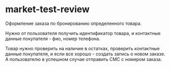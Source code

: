 # market-test-review
Оформление заказа по бронированию определенного товара.

Нужно от пользователя получить идентификатор товара, и контактные данные покупателя - фио, номер телефона.

Товар нужно проверить на наличие в остатках, проверить контактные данные покупателя, и если все хорошо - создать запись о новом заказе. А пользователю в успешном случае отправить СМС с номером заказа.

